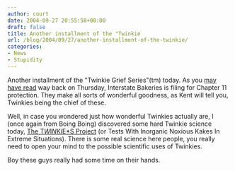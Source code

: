 ```yaml
---
author: court
date: 2004-09-27 20:55:58+00:00
draft: false
title: Another installment of the "Twinkie
url: /blog/2004/09/27/another-installment-of-the-twinkie/
categories:
- News
- Stupidity
---
```


Another installment of the "Twinkie Grief Series"(tm) today.  As you [may have read](http://www.vallentyne.com/blog/2004/09/very-sad-note-in-business-today-from.htm) way back on Thursday, Interstate Bakeries is filing for Chapter 11 protection.  They make all sorts of wonderful goodness, as Kent will tell you, Twinkies being the chief of these.




Well, in case you wondered just how wonderful Twinkies actually are, I (once again from Boing Boing) discovered some hard Twinkie science today, [The T*W*I*N*K*I*E*S Project](http://www.twinkiesproject.com/index.html) (or Tests With Inorganic Noxious Kakes In Extreme Situations).  There is some real science here people, you really need to open your mind to the possible scientific uses of Twinkies.




Boy these guys really had some time on their hands.




